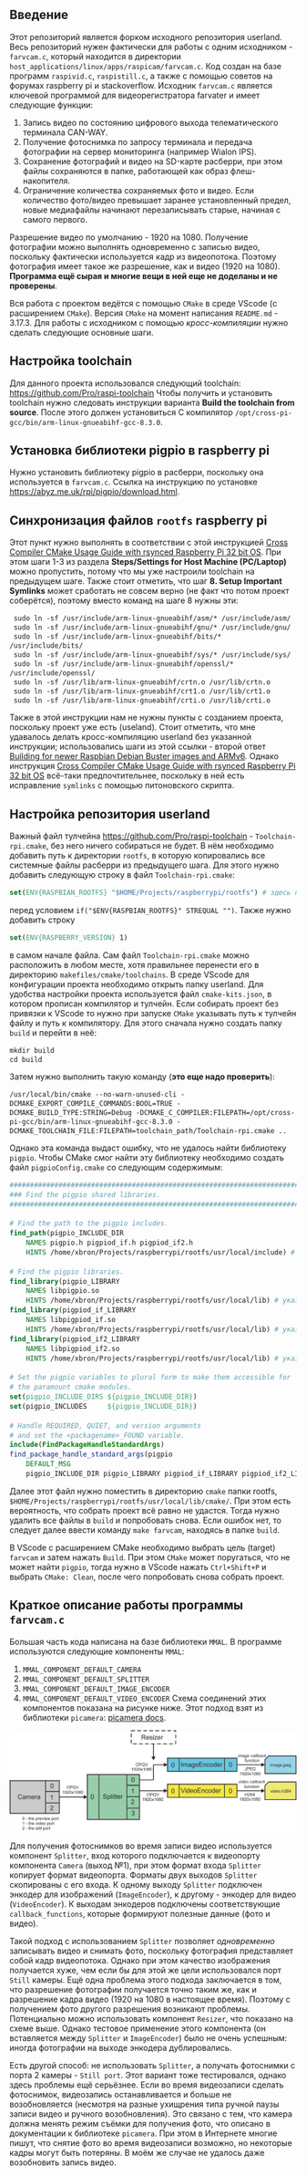 ## Введение
Этот репозиторий является форком исходного репозитория userland.
Весь репозиторий нужен фактически для работы с одним исходником - `farvcam.c`, который находится в директории `host_applications/linux/apps/raspicam/farvcam.c`. Код создан на базе программ `raspivid.c`, `raspistill.c`, а также с помощью советов на форумах raspberry pi и stackoverflow.
Исходник `farvcam.c` является ключевой программой для видеорегистратора farvater и имеет следующие функции:
1. Запись видео по состоянию цифрового выхода телематического терминала CAN-WAY.
2. Получение фотоснимка по запросу терминала и передача фотографии на сервер мониторинга (например Wialon IPS).
3. Сохранение фотографий и видео на SD-карте расберри, при этом файлы сохраняются в папке, работающей как образ флеш-накопителя.
4. Ограничение количества сохраняемых фото и видео. Если количество фото/видео превышает заранее установленный предел, новые медиафайлы начинают перезаписывать старые, начиная с самого первого.

Разрешение видео по умолчанию - 1920 на 1080. Получение фотографии можно выполнять одновременно с записью видео, поскольку фактически используется кадр из видеопотока. Поэтому фотография имеет такое же разрешение, как и видео (1920 на 1080).
**Программа ещё сырая и многие вещи в ней еще не доделаны и не проверены**.

Вся работа с проектом ведётся с помощью `CMake` в среде VScode (с расширением `CMake`). Версия `CMake` на момент написания `README.md` - 3.17.3.
Для работы с исходником с помощью *кросс-компиляции* нужно сделать следующие основные шаги.
## Настройка toolchain
Для данного проекта использовался следующий toolchain: https://github.com/Pro/raspi-toolchain
Чтобы получить и установить toolchain нужно следовать инструкции варианта **Build the toolchain from source**. После этого должен установиться С компилятор `/opt/cross-pi-gcc/bin/arm-linux-gnueabihf-gcc-8.3.0`.
## Установка библиотеки pigpio в raspberry pi
Нужно установить библиотеку pigpio в расберри, поскольку она используется в `farvcam.c`. Ссылка на инструкцию по установке https://abyz.me.uk/rpi/pigpio/download.html.
## Синхронизация файлов `rootfs` raspberry pi
Этот пункт нужно выполнять в соответствии с этой инструкцией [Cross Compiler CMake Usage Guide with rsynced Raspberry Pi 32 bit OS](https://github.com/abhiTronix/raspberry-pi-cross-compilers/wiki/Cross-Compiler-CMake-Usage-Guide-with-rsynced-Raspberry-Pi-32-bit-OS#cross-compiler-cmake-usage-guide-with-rsynced-raspberry-pi-32-bit-os). При этом шаги 1-3 из раздела **Steps/Settings for Host Machine (PC/Laptop)** можно пропустить, потому что мы уже настроили toolchain на предыдущем шаге. Также стоит отметить, что шаг **8. Setup Important Symlinks** может сработать не совсем верно (не факт что потом проект соберётся), поэтому вместо команд на шаге 8 нужны эти:
```
 sudo ln -sf /usr/include/arm-linux-gnueabihf/asm/* /usr/include/asm/
 sudo ln -sf /usr/include/arm-linux-gnueabihf/gnu/* /usr/include/gnu/
 sudo ln -sf /usr/include/arm-linux-gnueabihf/bits/* /usr/include/bits/
 sudo ln -sf /usr/include/arm-linux-gnueabihf/sys/* /usr/include/sys/
 sudo ln -sf /usr/include/arm-linux-gnueabihf/openssl/* /usr/include/openssl/
 sudo ln -sf /usr/lib/arm-linux-gnueabihf/crtn.o /usr/lib/crtn.o
 sudo ln -sf /usr/lib/arm-linux-gnueabihf/crt1.o /usr/lib/crt1.o
 sudo ln -sf /usr/lib/arm-linux-gnueabihf/crti.o /usr/lib/crti.o
 ```
 Также в этой инструкции нам не нужны пункты с созданием проекта, поскольку проект уже есть (useland). 
 Стоит отметить, что мне удавалось делать кросс-компиляцию userland без указанной инструкции; использовались шаги из этой ссылки - второй ответ [Building for newer Raspbian Debian Buster images and ARMv6](https://stackoverflow.com/questions/19162072/how-to-install-the-raspberry-pi-cross-compiler-on-my-linux-host-machine). Однако инструкция [Cross Compiler CMake Usage Guide with rsynced Raspberry Pi 32 bit OS](https://github.com/abhiTronix/raspberry-pi-cross-compilers/wiki/Cross-Compiler-CMake-Usage-Guide-with-rsynced-Raspberry-Pi-32-bit-OS#cross-compiler-cmake-usage-guide-with-rsynced-raspberry-pi-32-bit-os) всё-таки предпочтительнее, поскольку в ней есть исправление `symlinks` с помощью питоновского скрипта. 
## Настройка репозитория userland
Важный файл тулчейна https://github.com/Pro/raspi-toolchain - `Toolchain-rpi.cmake`, без него ничего собираться не будет. В нём необходимо добавить путь к директории `rootfs`, в которую копировались все системные файлы расберри из предыдущего шага. Для этого нужно добавить следующую строку в файл `Toolchain-rpi.cmake`:
```cmake
set(ENV{RASPBIAN_ROOTFS} "$HOME/Projects/raspberrypi/rootfs") # здесь нужно указать путь к директории rootfs
```
перед условием `if("$ENV{RASPBIAN_ROOTFS}" STREQUAL "")`.
Также нужно добавить строку
```cmake
set(ENV{RASPBERRY_VERSION} 1)
```
в самом начале файла.
Сам файл `Toolchain-rpi.cmake` можно расположить в любом месте, хотя правильнее перенести его в директорию `makefiles/cmake/toolchains`.
В среде VScode для конфигурации проекта необходимо открыть папку userland. Для удобства настройки проекта используется файл `cmake-kits.json`, в котором прописан компилятор и тулчейн. Если собирать проект без привязки к VScode то нужно при запуске `CMake` указывать путь к тулчейн файлу и путь к компилятору. Для этого сначала нужно создать папку `build` и перейти в неё:
```
mkdir build
cd build
```
Затем нужно выполнить такую команду (**это еще надо проверить**):
```
/usr/local/bin/cmake --no-warn-unused-cli -DCMAKE_EXPORT_COMPILE_COMMANDS:BOOL=TRUE -DCMAKE_BUILD_TYPE:STRING=Debug -DCMAKE_C_COMPILER:FILEPATH=/opt/cross-pi-gcc/bin/arm-linux-gnueabihf-gcc-8.3.0 -DCMAKE_TOOLCHAIN_FILE:FILEPATH=toolchain_path/Toolchain-rpi.cmake ..
```
Однако эта команда выдаст ошибку, что не удалось найти библиотеку `pigpio`. Чтобы CMake смог найти эту библиотеку необходимо создать файл `pigpioConfig.cmake` со следующим содержимым:
```cmake
################################################################################
### Find the pigpio shared libraries.
################################################################################

# Find the path to the pigpio includes.
find_path(pigpio_INCLUDE_DIR 
    NAMES pigpio.h pigpiod_if.h pigpiod_if2.h
    HINTS /home/xbron/Projects/raspberrypi/rootfs/usr/local/include) # указывается путь к include, где установлены заголовочные файлы в rootfs
    
# Find the pigpio libraries.
find_library(pigpio_LIBRARY 
    NAMES libpigpio.so
    HINTS /home/xbron/Projects/raspberrypi/rootfs/usr/local/lib) # указывается путь к lib, где установлены файлы библиотеки в rootfs
find_library(pigpiod_if_LIBRARY 
    NAMES libpigpiod_if.so
    HINTS /home/xbron/Projects/raspberrypi/rootfs/usr/local/lib) # указывается путь к lib, где установлены файлы библиотеки в rootfs
find_library(pigpiod_if2_LIBRARY 
    NAMES libpigpiod_if2.so
    HINTS /home/xbron/Projects/raspberrypi/rootfs/usr/local/lib) # указывается путь к lib, где установлены файлы библиотеки в rootfs
    
# Set the pigpio variables to plural form to make them accessible for 
# the paramount cmake modules.
set(pigpio_INCLUDE_DIRS ${pigpio_INCLUDE_DIR})
set(pigpio_INCLUDES     ${pigpio_INCLUDE_DIR})

# Handle REQUIRED, QUIET, and version arguments 
# and set the <packagename>_FOUND variable.
include(FindPackageHandleStandardArgs)
find_package_handle_standard_args(pigpio 
    DEFAULT_MSG 
    pigpio_INCLUDE_DIR pigpio_LIBRARY pigpiod_if_LIBRARY pigpiod_if2_LIBRARY)
```
Далее этот файл нужно поместить в директорию `cmake` папки rootfs, `$HOME/Projects/raspberrypi/rootfs/usr/local/lib/cmake/`.
При этом есть вероятность, что собрать проект всё равно не удастся. Тогда нужно удалить все файлы в `build` и попробовать снова. Если ошибок нет, то следует далее ввести команду `make farvcam`, находясь в папке `build`.

В VScode с расширением CMake необходимо выбрать цель (target) `farvcam` и затем нажать `Build`. При этом `CMake` может поругаться, что не может найти `pigpio`, тогда нужно в VScode нажать `Сtrl+Shift+P` и выбрать `CMake: Clean`, после чего попробовать снова собрать проект.

## Краткое описание работы программы `farvcam.c`
Большая часть кода написана на базе библиотеки `MMAL`. В программе используются следующие компоненты `MMAL`:
1. `MMAL_COMPONENT_DEFAULT_CAMERA`
2. `MMAL_COMPONENT_DEFAULT_SPLITTER`
3. `MMAL_COMPONENT_DEFAULT_IMAGE_ENCODER`
4. `MMAL_COMPONENT_DEFAULT_VIDEO_ENCODER` 
Схема соединений этих компонентов показана на рисунке ниже. Этот подход взят из библиотеки `picamera`: [picamera docs](https://picamera.readthedocs.io/en/release-1.13/).

![Схема соединений MMAL компонентов](https://raw.githubusercontent.com/ValeriiKim/userland/testing/docs/%D0%A1%D0%BE%D0%B5%D0%B4%D0%B8%D0%BD%D0%B5%D0%BD%D0%B8%D1%8F%20MMAL%20%D0%BA%D0%BE%D0%BC%D0%BF%D0%BE%D0%BD%D0%B5%D0%BD%D1%82%D0%BE%D0%B2%20%D0%B2%20%D0%BF%D1%80%D0%BE%D0%B3%D1%80%D0%B0%D0%BC%D0%BC%D0%B5.png)

Для получения фотоснимков во время записи видео используется компонент `Splitter`, вход которого подключается к видеопорту компонента `Camera` (выход №1), при этом формат входа `Splitter` копирует формат видеопорта. Форматы двух выходов `Splitter` скопированы с его входа. К одному выходу `Splitter` подключен энкодер для изображений (`ImageEncoder`), к другому - энкодер для видео (`VideoEncoder`). К выходам энкодеров подключены соответствующие `callback_functions`, которые формируют полезные данные (фото и видео). 

Такой подход с использованием `Splitter` позволяет *одновременно* записывать видео и снимать фото, поскольку фотография представляет собой кадр видеопотока. Однако при этом качество изображения получается хуже, чем если бы для этой же цели использовался порт `Still` камеры. Ещё одна проблема этого подхода заключается в том, что разрешение фотографии получается точно таким же, как и разрешение кадра видео (1920 на 1080 в настоящее время). Поэтому с получением фото другого разрешения возникают проблемы. Потенциально можно использовать компонент `Resizer`, что показано на схеме выше. Однако тестовое применение этого компонента (он вставляется между `Splitter` и `ImageEncoder`) было не очень успешным: иногда фотографии на выходе энкодера дублировались. 

Есть другой способ: не использовать `Splitter`, а получать фотоснимки с порта 2 камеры - `Still port`. Этот вариант тоже тестировался, однако здесь проблемы ещё серьёзнее. Если во время видеозаписи сделать фотоснимок, видеозапись останавливается и больше не возобновляется (несмотря на разные ухищрения типа ручной паузы записи видео и ручного возобновления). Это связано с тем, что камера должна менять режим съёмки для получения фото, что описано в документации к библиотеке `picamera`. При этом в Интернете многие пишут, что снятие фото во время видеозаписи возможно, но некоторые кадры могут быть потеряны. В моём же случае не удалось даже возобновить запись видео. 
